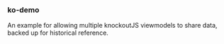 ### ko-demo

An example for allowing multiple knockoutJS viewmodels to share data, backed up for historical reference.